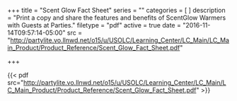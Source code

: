 +++
title = "Scent Glow Fact Sheet"
series = ""
categories = [
]
description = "Print a copy and share the features and benefits of ScentGlow Warmers with Guests at Parties."
filetype = "pdf"
active = true
date = "2016-11-14T09:57:14-05:00"
src = "http://partylite.vo.llnwd.net/o15/u/USOLC/Learning_Center/LC_Main/LC_Main_Product/Product_Reference/Scent_Glow_Fact_Sheet.pdf"

+++

{{< pdf src="http://partylite.vo.llnwd.net/o15/u/USOLC/Learning_Center/LC_Main/LC_Main_Product/Product_Reference/Scent_Glow_Fact_Sheet.pdf" >}}
